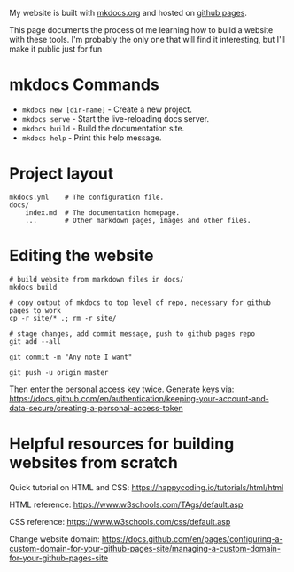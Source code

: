 
My website is built with [mkdocs.org](https://mkdocs.org) and hosted on [github pages](https://pages.github.com/).

This page documents the process of me learning how to build a website with these tools. I'm probably the only one that will find it interesting, but I'll make it public just for fun

# mkdocs Commands

* `mkdocs new [dir-name]` - Create a new project.
* `mkdocs serve` - Start the live-reloading docs server.
* `mkdocs build` - Build the documentation site.
* `mkdocs help` - Print this help message.

# Project layout

    mkdocs.yml    # The configuration file.
    docs/
        index.md  # The documentation homepage.
        ...       # Other markdown pages, images and other files.

# Editing the website

```
# build website from markdown files in docs/
mkdocs build

# copy output of mkdocs to top level of repo, necessary for github pages to work
cp -r site/* .; rm -r site/

# stage changes, add commit message, push to github pages repo
git add --all

git commit -m "Any note I want"

git push -u origin master
```

Then enter the personal access key twice. Generate keys via: https://docs.github.com/en/authentication/keeping-your-account-and-data-secure/creating-a-personal-access-token

# Helpful resources for building websites from scratch

Quick tutorial on HTML and CSS: https://happycoding.io/tutorials/html/html

HTML reference: https://www.w3schools.com/TAgs/default.asp

CSS reference: https://www.w3schools.com/css/default.asp

Change website domain: https://docs.github.com/en/pages/configuring-a-custom-domain-for-your-github-pages-site/managing-a-custom-domain-for-your-github-pages-site
